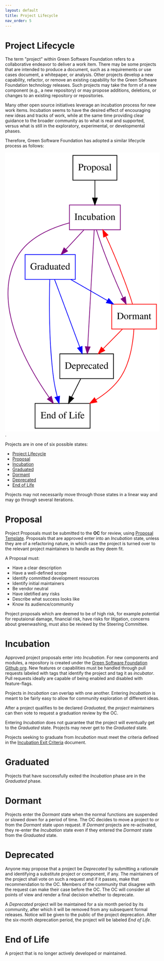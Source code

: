 ```yaml
---
layout: default
title: Project Lifecycle
nav_order: 5
---
```

[//]: # (SPDX-License-Identifier: CC-BY-4.0)

# Project Lifecycle

The term "project" within Green Software Foundation refers to a collaborative endeavor to deliver a work item. There may be some projects that are intended to produce a document, such as a requirements or use cases document, a whitepaper, or analysis. Other projects develop a new capability, refactor, or remove an existing capability for the Green Software Foundation technology releases. Such projects may take the form of a new component (e.g., a new repository) or may propose additions, deletions, or changes to an existing repository or repositories.

Many other open source initiatives leverage an incubation process for new work items. Incubation seems to have the desired effect of encouraging new ideas and tracks of work, while at the same time providing clear guidance to the broader community as to what is real and supported, versus what is still in the exploratory, experimental, or developmental phases.

Therefore, Green Software Foundation has adopted a similar lifecycle process as follows:

![Project lifecycle in graph format](project-lifecycle.svg "Project Lifecycle Graph").

Projects are in one of six possible states:

- [Project Lifecycle](#project-lifecycle)
- [Proposal](#proposal)
- [Incubation](#incubation)
- [Graduated](#graduated)
- [Dormant](#dormant)
- [Deprecated](#deprecated)
- [End of Life](#end-of-life)

Projects may not necessarily move through those states in a linear way and may go through several iterations.

# Proposal

Project Proposals must be submitted to the **OC** for review, using [Proposal Template](TODO). Proposals that are approved enter into an *Incubation* state, unless they are of a refactoring nature, in which case the project is turned over to the relevant project maintainers to handle as they deem fit.

A Proposal must:

-   Have a clear description
-   Have a well-defined scope
-   Identify committed development resources
-   Identify initial maintainers
-   Be vendor neutral
-   Have idetified any risks
-   Describe what success looks like
-   Know its audience/community

Project proposals which are deemed to be of high risk, for example potential for reputaional damage, financial risk, have risks for litigation, concerns about greenwashing, must also be reviewd by the Steering Committee.

# Incubation

Approved project proposals enter into *Incubation*. For new components and modules, a repository is created under the [Green Software Foundation Github org](https://github.com/Green-Software-Foundation). New features or capabilities must be handled through pull requests labeled with tags that identify the project and tag it as *incubator*. Pull requests ideally are capable of being enabled and disabled with feature-flags.

Projects in *Incubation* can overlap with one another. Entering *Incubation* is meant to be fairly easy to allow for community exploration of different ideas.

After a project qualifies to be declared *Graduated*, the *project* maintainers can then vote to request a graduation review by the OC.

Entering *Incubation* does not guarantee that the project will eventually get to the *Graduated* state. Projects may never get to the *Graduated* state.

Projects seeking to graduate from *Incubation* must meet the criteria defined in the [Incubation Exit Criteria](./project-incubation-exit.md) document.

# Graduated

Projects that have successfully exited the *Incubation* phase are in the *Graduated* phase.

# Dormant

Projects enter the *Dormant* state when the normal functions are suspended or slowed down for a period of time. The OC decides to move a project to or from the *Dormant* state upon request. If *Dormant* projects are re-activated, they re-enter the *Incubation* state even if they entered the *Dormant* state from the *Graduated* state.

# Deprecated

Anyone may propose that a project be *Deprecated* by submitting a rationale and identifying a substitute project or component, if any. The maintainers of the project shall vote on such a request and if it passes, make that recommendation to the OC. Members of the community that disagree with the request can make their case before the OC. The OC will consider all points of view and render a final decision whether to deprecate.

A *Deprecated* project will be maintained for a six month period by its community, after which it will be removed from any subsequent formal releases. Notice will be given to the public of the project deprecation. After the six-month deprecation period, the project will be labeled *End of Life*.

# End of Life

A project that is no longer actively developed or maintained.
